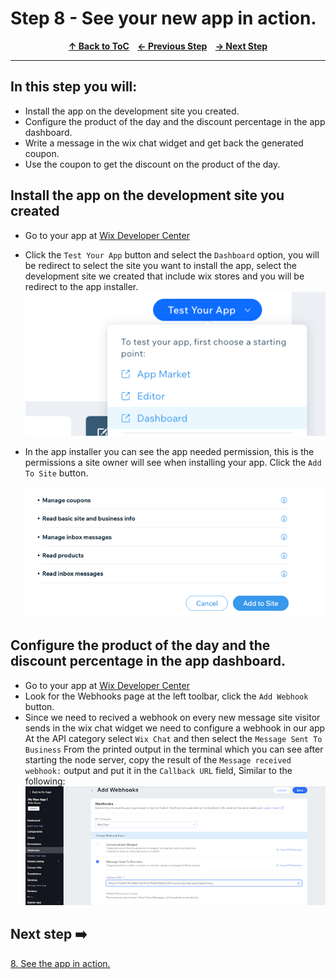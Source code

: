 # Step 8 - See your new app in action.

<p align="center">
  <strong>
    <a href="../README.md#steps"> ↑ Back to ToC</a>&nbsp;&nbsp;&nbsp;
    <a href="07-webhooks.md"> ← Previous Step</a>&nbsp;&nbsp;&nbsp;
    <a href="09-one-coupon-per-day.md"> → Next Step</a>
  </strong>
</p>
<hr/>

## In this step you will:
 * Install the app on the development site you created.
 * Configure the product of the day and the discount percentage in the app dashboard.
 * Write a message in the wix chat widget and get back the generated coupon.
 * Use the coupon to get the discount on the product of the day.
 
## Install the app on the development site you created
- Go to your app at [Wix Developer Center][wix-dev-center]
- Click the `Test Your App` button and select the `Dashboard` option, you will be redirect to select the site you want to install the app, select the development site we created that include wix stores and you will be redirect to the app installer. 
  ![wix development site](../images/test-your-app.jpg?raw=true)
- In the app installer you can see the app needed permission, this is the  permissions a site owner will see when installing your app. Click the `Add To Site` button.

  ![wix development site](../images/installer.jpg?raw=true)


## Configure the product of the day and the discount percentage in the app dashboard.

-   Go to your app at [Wix Developer Center][wix-dev-center]
-   Look for the Webhooks page at the left toolbar, click the `Add Webhook` button.
- Since we need to recived a webhook on every new message site visitor sends in the wix chat widget we need to configure a webhook in our app At the API category select `Wix Chat` and then select the `Message Sent To Business` From the printed output in the terminal which you can see after starting the node server, copy the result of the `Message received webhook:` output and put it in the `Callback URL` field, Similar to the following:
    ![wix development site](../images/webhook.jpg?raw=true)


## Next step ➡️

[8. See the app in action.][step08]

[webhook]: https://en.wikipedia.org/wiki/Webhook
[gh-back]: ../README.md#steps
[step08]: 08-app-in-action.md
[wix-dev-center]: https://dev.wix.com
[wix-docs]: https://dev.wix.com/api/rest/getting-started
[wix-api-chat-webhook]: https://dev.wix.com/api/rest/inbox/messages/message-sent-to-business-webhook
